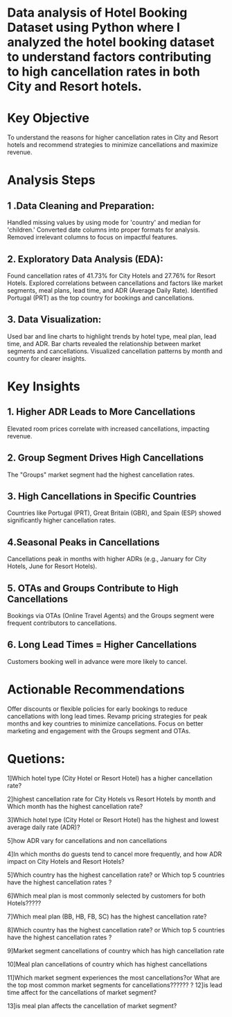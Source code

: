 # Data analysis of Hotel Booking Dataset using Python where I analyzed the hotel booking dataset to understand factors contributing to high cancellation rates in both City and Resort hotels.



# Key Objective
To understand the reasons for higher cancellation rates in City and Resort hotels and recommend strategies to minimize cancellations and maximize revenue.

#  Analysis Steps

## 1️ .Data Cleaning and Preparation:

Handled missing values by using mode for 'country' and median for 'children.'
Converted date columns into proper formats for analysis.
Removed irrelevant columns to focus on impactful features.
## 2️. Exploratory Data Analysis (EDA):

Found cancellation rates of 41.73% for City Hotels and 27.76% for Resort Hotels.
Explored correlations between cancellations and factors like market segments, meal plans, lead time, and ADR (Average Daily Rate).
Identified Portugal (PRT) as the top country for bookings and cancellations.
## 3. Data Visualization:

Used bar and line charts to highlight trends by hotel type, meal plan, lead time, and ADR.
Bar charts revealed the relationship between market segments and cancellations.
Visualized cancellation patterns by month and country for clearer insights.
# Key Insights
## 1️. Higher ADR Leads to More Cancellations

Elevated room prices correlate with increased cancellations, impacting revenue.
## 2️. Group Segment Drives High Cancellations

The "Groups" market segment had the highest cancellation rates.
## 3️. High Cancellations in Specific Countries

Countries like Portugal (PRT), Great Britain (GBR), and Spain (ESP) showed significantly higher cancellation rates.
## 4️.Seasonal Peaks in Cancellations

Cancellations peak in months with higher ADRs (e.g., January for City Hotels, June for Resort Hotels).
## 5️. OTAs and Groups Contribute to High Cancellations

Bookings via OTAs (Online Travel Agents) and the Groups segment were frequent contributors to cancellations.
## 6️. Long Lead Times = Higher Cancellations

Customers booking well in advance were more likely to cancel.
#  Actionable Recommendations

Offer discounts or flexible policies for early bookings to reduce cancellations with long lead times.
Revamp pricing strategies for peak months and key countries to minimize cancellations.
Focus on better marketing and engagement with the Groups segment and OTAs.

# Quetions:

1]Which hotel type (City Hotel or Resort Hotel) has a higher cancellation rate?

2]highest cancellation rate for City Hotels vs Resort Hotels by month and Which month has the highest cancellation rate? 

3]Which hotel type (City Hotel or Resort Hotel) has the highest and lowest average daily rate (ADR)?

5]how ADR vary for cancellations and non cancellations

4]In which months do guests tend to cancel more frequently, and how ADR impact on City Hotels and Resort Hotels?

5]Which country has the highest cancellation rate? or Which top 5 countries have the highest cancellation rates ?

6]Which meal plan is most commonly selected by customers for both Hotels?????

7]Which meal plan (BB, HB, FB, SC) has the highest cancellation rate?

8]Which country has the highest cancellation rate? or Which top 5 countries have the highest cancellation rates ?

9]Market segment cancellations of country which has high cancellation rate

10]Meal plan cancellations of country which has highest cancellations

11]Which market segment experiences the most cancellations?or What are the top  most common market segments for cancellations??????
?
12]is lead time affect for the cancellations of market segment?

13]is meal plan affects the cancellation of market segment?
